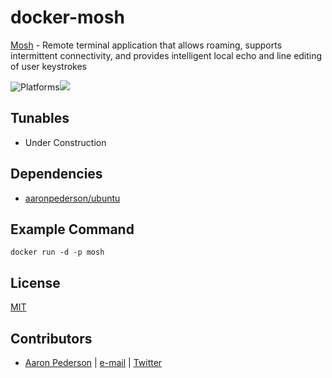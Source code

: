 # docker-mosh

[Mosh](https://mosh.mit.edu/) - Remote terminal application that allows roaming, supports intermittent connectivity, and provides intelligent local echo and line editing of user keystrokes

![Platforms](http://img.shields.io/badge/platforms-ubuntu-lightgrey.svg?style=flat)[![](https://images.microbadger.com/badges/image/aaronpederson/mosh.svg)](https://microbadger.com/images/aaronpederson/mosh "Get your own image badge on microbadger.com")

Tunables
--------
* Under Construction

Dependencies
------------
* [aaronpederson/ubuntu](https://github.com/aaronpederson/docker-ansible)

Example Command
----------------
```
docker run -d -p mosh
```

License
-------
[MIT](https://tldrlegal.com/license/mit-license)

Contributors
------------
* [Aaron Pederson](https://aaronpederson.github.io) | [e-mail](mailto:aaronpederson@gmail.com) | [Twitter](https://twitter.com/GunFuSamurai)
